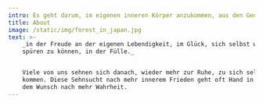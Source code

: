 ```yaml
---
intro: Es geht darum, im eigenen inneren Körper anzukommen, aus den Gedankenkreiseln, in denen wir uns gewohnheitsmäßig lange und nicht immer erfolgreich aufhalten, heraus und mit der Aufmerksamkeit in den eigenen Körper, in die eigene Lebendigkeit hinein zu tauchen.
title: About
image: /static/img/forest_in_japan.jpg
text: >-
    _in der Freude an der eigenen Lebendigkeit, im Glück, sich selbst wieder
    spüren zu können, in der Fülle._


    Viele von uns sehnen sich danach, wieder mehr zur Ruhe, zu sich selbst zu
    kommen. Diese Sehnsucht nach mehr innerem Frieden geht oft Hand in Hand mit
    dem Wunsch nach mehr Wahrheit.
---
```


